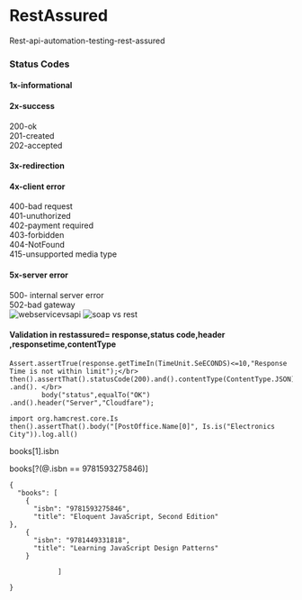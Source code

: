 # RestAssured
Rest-api-automation-testing-rest-assured
### Status Codes
#### 1x-informational </br>
#### 2x-success 
   200-ok</br>
   201-created </br>
    202-accepted </br>
#### 3x-redirection </br>
#### 4x-client error</br>
   400-bad request</br>
    401-unuthorized</br>
    402-payment required</br>
    403-forbidden</br>
    404-NotFound</br>
    415-unsupported media type</br>
#### 5x-server error</br>
500- internal server error</br>
502-bad gateway</br>
![webservicevsapi](https://user-images.githubusercontent.com/24494133/57190744-b318a080-6f3b-11e9-988a-75337cd47ff5.PNG)
![soap vs rest](https://user-images.githubusercontent.com/24494133/81675213-1224c580-946c-11ea-97be-bae0c3d3f939.PNG)

#### Validation in restassured=  response,status code,header ,responsetime,contentType
```
Assert.assertTrue(response.getTimeIn(TimeUnit.SeECONDS)<=10,"Response Time is not within limit");</br>
then().assertThat().statusCode(200).and().contentType(ContentType.JSON) .and(). </br>
		body("status",equalTo("OK") .and().header("Server","Cloudfare");

import org.hamcrest.core.Is
then().assertThat().body("[PostOffice.Name[0]", Is.is("Electronics City")).log.all()
```
books[1].isbn </br>

books[?(@.isbn == 9781593275846)]
```
{
  "books": [
    {
      "isbn": "9781593275846",
      "title": "Eloquent JavaScript, Second Edition"
},
    {
      "isbn": "9781449331818",
      "title": "Learning JavaScript Design Patterns"
    }
               
            ]

}

```
